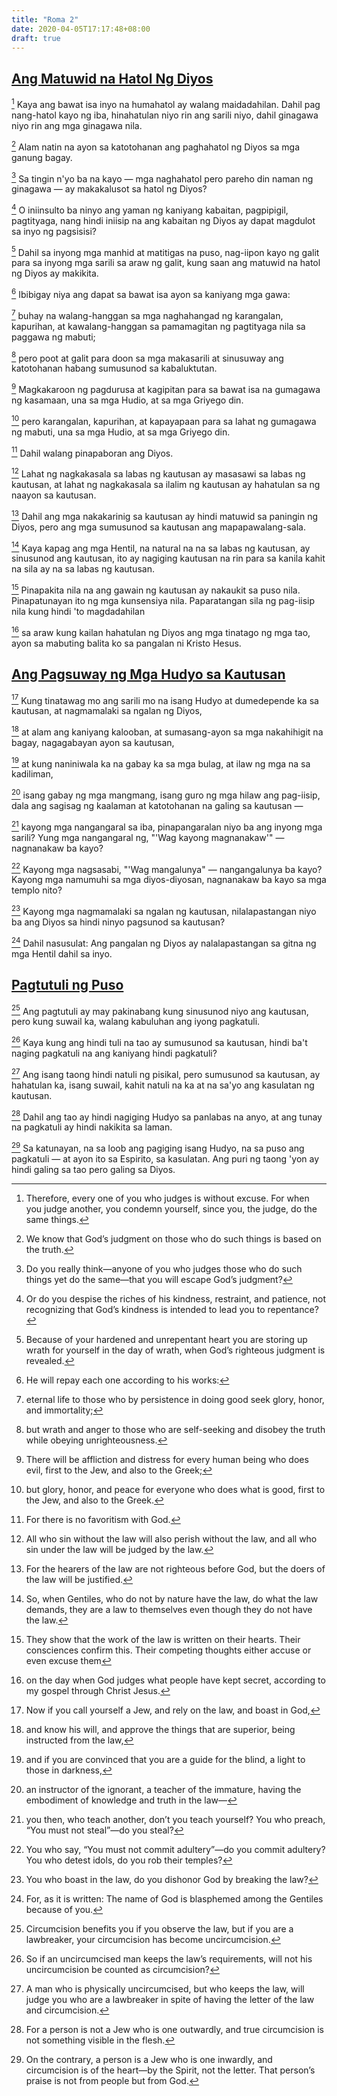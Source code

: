 ```yaml
---
title: "Roma 2"
date: 2020-04-05T17:17:48+08:00
draft: true
---
```


## [Ang Matuwid na Hatol Ng Diyos](# "God’s Righteous Judgment")

[^1] Kaya ang bawat isa inyo na humahatol ay walang maidadahilan. Dahil pag nang-hatol kayo ng iba, hinahatulan niyo rin ang sarili niyo, dahil ginagawa niyo rin ang mga ginagawa nila.

[^1]: Therefore, every one of you who judges is without excuse. For when you judge another, you condemn yourself, since you, the judge, do the same things.

[^2] Alam natin na ayon sa katotohanan ang paghahatol ng Diyos sa mga ganung bagay.

[^2]: We know that God’s judgment on those who do such things is based on the truth.

[^3] Sa tingin n'yo ba na kayo — mga naghahatol pero pareho din naman ng ginagawa — ay makakalusot sa hatol ng Diyos?

[^3]: Do you really think—anyone of you who judges those who do such things yet do the same—that you will escape God’s judgment?

[^4] O iniinsulto ba ninyo ang yaman ng kaniyang kabaitan, pagpipigil,  pagtityaga, nang hindi iniisip na ang kabaitan ng Diyos ay dapat magdulot sa inyo ng pagsisisi?

[^4]: Or do you despise the riches of his kindness, restraint, and patience, not recognizing that God’s kindness is intended to lead you to repentance?

[^5] Dahil sa inyong mga manhid at matitigas na puso, nag-iipon kayo ng galit para sa inyong mga sarili sa araw ng galit, kung saan ang matuwid na hatol ng Diyos ay makikita.

[^5]: Because of your hardened and unrepentant heart you are storing up wrath for yourself in the day of wrath, when God’s righteous judgment is revealed.

[^6] Ibibigay niya ang dapat sa bawat isa ayon sa kaniyang mga gawa:

[^6]: He will repay each one according to his works:

[^7] buhay na walang-hanggan sa mga naghahangad ng karangalan, kapurihan, at kawalang-hanggan sa pamamagitan ng pagtityaga nila sa paggawa ng mabuti;

[^7]: eternal life to those who by persistence in doing good seek glory, honor, and immortality;

[^8] pero poot at galit para doon sa mga makasarili at sinusuway ang katotohanan habang sumusunod sa kabaluktutan.

[^8]: but wrath and anger to those who are self-seeking and disobey the truth while obeying unrighteousness.

[^9] Magkakaroon ng pagdurusa at kagipitan para sa bawat isa na gumagawa ng kasamaan, una sa mga Hudio, at sa mga Griyego din.

[^9]: There will be affliction and distress for every human being who does evil, first to the Jew, and also to the Greek;

[^10] pero karangalan, kapurihan, at kapayapaan para sa lahat ng gumagawa ng mabuti, una sa mga Hudio, at sa mga Griyego din.

[^10]: but glory, honor, and peace for everyone who does what is good, first to the Jew, and also to the Greek.

[^11] Dahil walang pinapaboran ang Diyos.

[^11]: For there is no favoritism with God.

[^12] Lahat ng nagkakasala sa labas ng kautusan ay masasawi sa labas ng kautusan, at lahat ng nagkakasala sa ilalim ng kautusan ay hahatulan sa ng naayon sa kautusan.

[^12]: All who sin without the law will also perish without the law, and all who sin under the law will be judged by the law.

[^13] Dahil ang mga nakakarinig sa kautusan ay hindi matuwid sa paningin ng Diyos, pero ang mga sumusunod sa kautusan ang mapapawalang-sala.

[^13]: For the hearers of the law are not righteous before God, but the doers of the law will be justified.

[^14] Kaya kapag ang mga Hentil, na natural na na sa labas ng kautusan, ay sinusunod ang kautusan, ito ay nagiging kautusan na rin para sa kanila kahit na sila ay na sa labas ng kautusan.

[^14]: So, when Gentiles, who do not by nature have the law, do what the law demands, they are a law to themselves even though they do not have the law.

[^15] Pinapakita nila na ang gawain ng kautusan ay nakaukit sa puso nila. Pinapatunayan ito ng mga kunsensiya nila. Paparatangan sila ng pag-iisip nila kung hindi 'to magdadahilan

[^15]: They show that the work of the law is written on their hearts. Their consciences confirm this. Their competing thoughts either accuse or even excuse them

[^16] sa araw kung kailan hahatulan ng Diyos ang mga tinatago ng mga tao, ayon sa mabuting balita ko sa pangalan ni Kristo Hesus.

[^16]: on the day when God judges what people have kept secret, according to my gospel through Christ Jesus.

## [Ang Pagsuway ng Mga Hudyo sa Kautusan](# "Jewish Violation of the Law")

[^17] Kung tinatawag mo ang sarili mo na isang Hudyo at dumedepende ka sa kautusan, at nagmamalaki sa ngalan ng Diyos,

[^17]: Now if you call yourself a Jew, and rely on the law, and boast in God,

[^18] at alam ang kaniyang kalooban, at sumasang-ayon sa mga nakahihigit na bagay, nagagabayan ayon sa kautusan,

[^18]: and know his will, and approve the things that are superior, being instructed from the law,

[^19] at kung naniniwala ka na gabay ka sa mga bulag, at ilaw ng mga na sa kadiliman,

[^19]: and if you are convinced that you are a guide for the blind, a light to those in darkness,

[^20] isang gabay ng mga mangmang, isang guro ng mga hilaw ang pag-iisip, dala ang sagisag ng kaalaman at katotohanan na galing sa kautusan —

[^20]: an instructor of the ignorant, a teacher of the immature, having the embodiment of knowledge and truth in the law—

[^21] kayong mga nangangaral sa iba, pinapangaralan niyo ba ang inyong mga sarili? Yung mga nangangaral ng, "'Wag kayong magnanakaw'" — nagnanakaw ba kayo?

[^21]: you then, who teach another, don’t you teach yourself? You who preach, “You must not steal”—do you steal?

[^22] Kayong mga nagsasabi, "'Wag mangalunya" — nangangalunya ba kayo? Kayong mga namumuhi sa mga diyos-diyosan, nagnanakaw ba kayo sa mga templo nito?

[^22]: You who say, “You must not commit adultery”—do you commit adultery? You who detest idols, do you rob their temples?

[^23] Kayong mga nagmamalaki sa ngalan ng kautusan, nilalapastangan niyo ba ang Diyos sa hindi ninyo pagsunod sa kautusan?

[^23]: You who boast in the law, do you dishonor God by breaking the law?

[^24] Dahil nasusulat: Ang pangalan ng Diyos ay nalalapastangan sa gitna ng mga Hentil dahil sa inyo.

[^24]: For, as it is written: The name of God is blasphemed among the Gentiles because of you.

## [Pagtutuli ng Puso](# "Circumcision of the Heart")

[^25] Ang pagtutuli ay may pakinabang kung sinusunod niyo ang kautusan, pero kung suwail ka, walang kabuluhan ang iyong pagkatuli.

[^25]: Circumcision benefits you if you observe the law, but if you are a lawbreaker, your circumcision has become uncircumcision.

[^26] Kaya kung ang hindi tuli na tao ay sumusunod sa kautusan, hindi ba't naging pagkatuli na ang kaniyang hindi pagkatuli?

[^26]: So if an uncircumcised man keeps the law’s requirements, will not his uncircumcision be counted as circumcision?

[^27] Ang isang taong hindi natuli ng pisikal, pero sumusunod sa kautusan, ay hahatulan ka, isang suwail, kahit natuli na ka at na sa'yo ang kasulatan ng kautusan.

[^27]: A man who is physically uncircumcised, but who keeps the law, will judge you who are a lawbreaker in spite of having the letter of the law and circumcision.

[^28] Dahil ang tao ay hindi nagiging Hudyo sa panlabas na anyo, at ang tunay na pagkatuli ay hindi nakikita sa laman.

[^28]: For a person is not a Jew who is one outwardly, and true circumcision is not something visible in the flesh.

[^29] Sa katunayan, na sa loob ang pagiging isang Hudyo, na sa puso ang pagkatuli — at ayon ito sa Espirito, sa kasulatan. Ang puri ng taong 'yon ay hindi galing sa tao pero galing sa Diyos.

[^29]: On the contrary, a person is a Jew who is one inwardly, and circumcision is of the heart—by the Spirit, not the letter. That person’s praise is not from people but from God.
